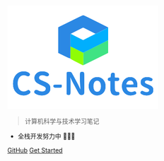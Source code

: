 ![logo](202101121829.png)

> 计算机科学与技术学习笔记

- 全栈开发努力中 🥳🥳🥳

[GitHub](https://github.com/passerby223/CS-Notes/)
[Get Started](README.md)
